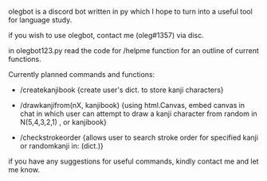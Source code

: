 olegbot is a discord bot written in py which I hope to turn into a useful tool for language study.

if you wish to use olegbot, contact me (oleg#1357) via disc.

in olegbot123.py read the code for /helpme function for an outline of current functions. 

Currently planned commands and functions:

   - /createkanjibook
    {create user's dict. to store kanji characters}
    
   - /drawkanjifrom(nX, kanjibook)
    {using html.Canvas, embed canvas in chat in which user can attempt to draw a kanji character from random in N(5,4,3,2,1) , or kanjibook}
    
   - /checkstrokeorder
    {allows user to search stroke order for specified kanji or randomkanji in: (dict.)}
    
if you have any suggestions for useful commands, kindly contact me and let me know.     
    
